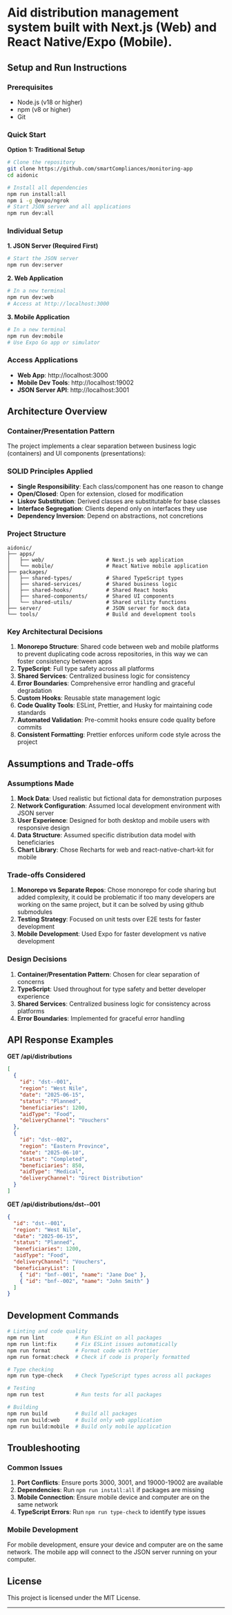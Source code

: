 # Aid distribution management system built with Next.js (Web) and React Native/Expo (Mobile).

## Setup and Run Instructions

### Prerequisites

- Node.js (v18 or higher)
- npm (v8 or higher)
- Git

### Quick Start

**Option 1: Traditional Setup**

```bash
# Clone the repository
git clone https://github.com/smartCompliances/monitoring-app
cd aidonic

# Install all dependencies
npm run install:all
npm i -g @expo/ngrok
# Start JSON server and all applications
npm run dev:all

```

### Individual Setup

**1. JSON Server (Required First)**

```bash
# Start the JSON server
npm run dev:server
```

**2. Web Application**

```bash
# In a new terminal
npm run dev:web
# Access at http://localhost:3000
```

**3. Mobile Application**

```bash
# In a new terminal
npm run dev:mobile
# Use Expo Go app or simulator
```

### Access Applications

- **Web App**: http://localhost:3000
- **Mobile Dev Tools**: http://localhost:19002
- **JSON Server API**: http://localhost:3001

## Architecture Overview

### Container/Presentation Pattern

The project implements a clear separation between business logic (containers) and UI components (presentations):

### SOLID Principles Applied

- **Single Responsibility**: Each class/component has one reason to change
- **Open/Closed**: Open for extension, closed for modification
- **Liskov Substitution**: Derived classes are substitutable for base classes
- **Interface Segregation**: Clients depend only on interfaces they use
- **Dependency Inversion**: Depend on abstractions, not concretions

### Project Structure

```
aidonic/
├── apps/
│   ├── web/                    # Next.js web application
│   └── mobile/                 # React Native mobile application
├── packages/
│   ├── shared-types/           # Shared TypeScript types
│   ├── shared-services/        # Shared business logic
│   ├── shared-hooks/           # Shared React hooks
│   ├── shared-components/      # Shared UI components
│   └── shared-utils/           # Shared utility functions
├── server/                     # JSON server for mock data
└── tools/                      # Build and development tools
```

### Key Architectural Decisions

1. **Monorepo Structure**: Shared code between web and mobile platforms to prevent duplicating code across repositories, in this way we can foster consistency between apps
2. **TypeScript**: Full type safety across all platforms
3. **Shared Services**: Centralized business logic for consistency
4. **Error Boundaries**: Comprehensive error handling and graceful degradation
5. **Custom Hooks**: Reusable state management logic
6. **Code Quality Tools**: ESLint, Prettier, and Husky for maintaining code standards
7. **Automated Validation**: Pre-commit hooks ensure code quality before commits
8. **Consistent Formatting**: Prettier enforces uniform code style across the project

## Assumptions and Trade-offs

### Assumptions Made

1. **Mock Data**: Used realistic but fictional data for demonstration purposes
2. **Network Configuration**: Assumed local development environment with JSON server
3. **User Experience**: Designed for both desktop and mobile users with responsive design
4. **Data Structure**: Assumed specific distribution data model with beneficiaries
5. **Chart Library**: Chose Recharts for web and react-native-chart-kit for mobile

### Trade-offs Considered

1. **Monorepo vs Separate Repos**: Chose monorepo for code sharing but added complexity, it could be problematic if too many developers are working on the same project, but it can be solved by using github submodules
2. **Testing Strategy**: Focused on unit tests over E2E tests for faster development
3. **Mobile Development**: Used Expo for faster development vs native development

### Design Decisions

1. **Container/Presentation Pattern**: Chosen for clear separation of concerns
2. **TypeScript**: Used throughout for type safety and better developer experience
3. **Shared Services**: Centralized business logic for consistency across platforms
4. **Error Boundaries**: Implemented for graceful error handling

## API Response Examples

**GET /api/distributions**

```json
[
  {
    "id": "dst--001",
    "region": "West Nile",
    "date": "2025-06-15",
    "status": "Planned",
    "beneficiaries": 1200,
    "aidType": "Food",
    "deliveryChannel": "Vouchers"
  },
  {
    "id": "dst--002",
    "region": "Eastern Province",
    "date": "2025-06-10",
    "status": "Completed",
    "beneficiaries": 850,
    "aidType": "Medical",
    "deliveryChannel": "Direct Distribution"
  }
]
```

**GET /api/distributions/dst--001**

```json
{
  "id": "dst--001",
  "region": "West Nile",
  "date": "2025-06-15",
  "status": "Planned",
  "beneficiaries": 1200,
  "aidType": "Food",
  "deliveryChannel": "Vouchers",
  "beneficiaryList": [
    { "id": "bnf--001", "name": "Jane Doe" },
    { "id": "bnf--002", "name": "John Smith" }
  ]
}
```

## Development Commands

```bash
# Linting and code quality
npm run lint          # Run ESLint on all packages
npm run lint:fix      # Fix ESLint issues automatically
npm run format        # Format code with Prettier
npm run format:check  # Check if code is properly formatted

# Type checking
npm run type-check    # Check TypeScript types across all packages

# Testing
npm run test          # Run tests for all packages

# Building
npm run build         # Build all packages
npm run build:web     # Build only web application
npm run build:mobile  # Build only mobile application
```

## Troubleshooting

### Common Issues

1. **Port Conflicts**: Ensure ports 3000, 3001, and 19000-19002 are available
2. **Dependencies**: Run `npm run install:all` if packages are missing
3. **Mobile Connection**: Ensure mobile device and computer are on the same network
4. **TypeScript Errors**: Run `npm run type-check` to identify type issues

### Mobile Development

For mobile development, ensure your device and computer are on the same network. The mobile app will connect to the JSON server running on your computer.

## License

This project is licensed under the MIT License.

---
